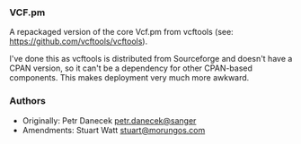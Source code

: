 ### VCF.pm

A repackaged version of the core Vcf.pm from vcftools (see: https://github.com/vcftools/vcftools).

I've done this as vcftools is distributed from Sourceforge and doesn't have a
CPAN version, so it can't be a dependency for other CPAN-based components. This makes deployment very much more awkward.

### Authors

 * Originally: Petr Danecek <petr.danecek@sanger>
 * Amendments: Stuart Watt <stuart@morungos.com>

